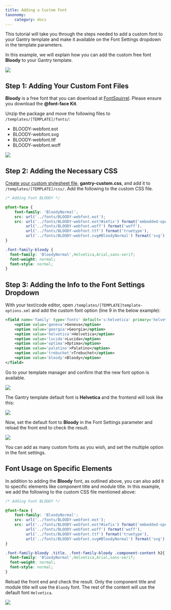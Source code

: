 ```yaml
---
title: Adding a Custom Font
taxonomy:
    category: docs
---
```


This tutorial will take you through the steps needed to add a custom font to your Gantry template and make it available on the Font Settings dropdown in the template parameters.

In this example, we will explain how you can add the custom free font **Bloody** to your Gantry template.

![](custom-font-setting.jpg)


Step 1: Adding Your Custom Font Files
--------------------------------------
**Bloody** is a free font that you can download at [FontSquirrel](http://www.fontsquirrel.com/fonts/Bloody). Please ensure you download the **@font-face Kit**.

Unzip the package and move the following files to `/templates/[TEMPLATE]/fonts/`:

* BLOODY-webfont.eot
* BLOODY-webfont.svg
* BLOODY-webfont.ttf
* BLOODY-webfont.woff

![](custom-font-files.jpg)


Step 2: Adding the Necessary CSS
--------------------------------
[Create your custom stylesheet file](custom_stylesheet.md), __gantry-custom.css__, and add it to `/templates/[TEMPLATE]/css/`. Add the following to the custom CSS file.

```css
/* Adding Font BLOODY */

@font-face {
    font-family: 'BloodyNormal';
    src: url('../fonts/BLOODY-webfont.eot');
    src: url('../fonts/BLOODY-webfont.eot?#iefix') format('embedded-opentype'),
         url('../fonts/BLOODY-webfont.woff') format('woff'),
         url('../fonts/BLOODY-webfont.ttf') format('truetype'),
         url('../fonts/BLOODY-webfont.svg#BloodyNormal') format('svg');
}

.font-family-bloody {
  font-family: 'BloodyNormal',Helvetica,Arial,sans-serif;
  font-weight: normal;
  font-style: normal;
}
```


Step 3: Adding the Info to the Font Settings Dropdown
-----------------------------------------------------
With your text/code editor, open `/templates/[TEMPLATE]template-options.xml` and add the custom font option (line 9 in the below example):

```xml
<field name='family' type='fonts' default='s:helvetica' primary='helvetica' label='FONT_FAMILY' isbodyclass='true' setbyurl='true' setinsession='true' setbysession='true' setincookie='true' setbycookie='true'>
    <option value='geneva'>Geneva</option>
    <option value='georgia'>Georgia</option>
    <option value='helvetica'>Helvetica</option>
    <option value='lucida'>Lucida</option>
    <option value='optima'>Optima</option>
    <option value='palatino'>Palatino</option>
    <option value='trebuchet'>Trebuchet</option>
    <option value='bloody'>Bloody</option>
</field>
```

Go to your template manager and confirm that the new font option is available.

![](custom-font-setting.jpg)

The Gantry template default font is **Helvetica** and the frontend will look like this:

![](helvetica-font.jpg)

Now, set the default font to **Bloody** in the Font Settings parameter and reload the front end to check the result.

![](bloody-font.jpg)

You can add as many custom fonts as you wish, and set the multiple option in the font settings.


Font Usage on Specific Elements
-------------------------------
In addition to adding the **Bloody** font, as outlined above, you can also add it to specific elements like component title and module title. In this example, we add the following to the custom CSS file mentioned above:

```css
/* Adding Font BLOODY */

@font-face {
    font-family: 'BloodyNormal';
    src: url('../fonts/BLOODY-webfont.eot');
    src: url('../fonts/BLOODY-webfont.eot?#iefix') format('embedded-opentype'),
         url('../fonts/BLOODY-webfont.woff') format('woff'),
         url('../fonts/BLOODY-webfont.ttf') format('truetype'),
         url('../fonts/BLOODY-webfont.svg#BloodyNormal') format('svg');
}

.font-family-bloody .title, .font-family-bloody .component-content h2{
  font-family: 'BloodyNormal',Helvetica,Arial,sans-serif;
  font-weight: normal;
  font-style: normal;
}
```

Reload the front end and check the result. Only the component title and module title will use the `Bloody` font. The rest of the content will use the default font `Helvetica`.

![](bloody-font-specific.jpg)
